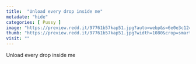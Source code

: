 ```yaml
---
title:  "Unload every drop inside me"
metadate: "hide"
categories: [ Pussy ]
image: "https://preview.redd.it/97761b57kap51.jpg?auto=webp&s=6e0e3c124f174f8b1f4919cdb8cdc5a8829fb184"
thumb: "https://preview.redd.it/97761b57kap51.jpg?width=1080&crop=smart&auto=webp&s=37d92bf5e80dcb5461bbc2c2c9c6efbc21a6c5e5"
visit: ""
---
```

Unload every drop inside me
